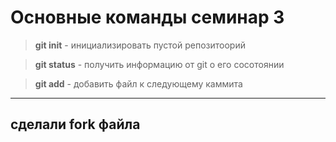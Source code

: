 # Основные команды семинар 3
>**git init** - инициализировать пустой репозитоорий

>**git status** - получить информацию от git о его сосотоянии

>**git add** - добавить файл к следующему каммита
___

## сделали fork файла